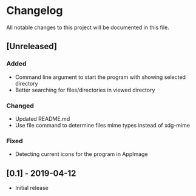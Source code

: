 # Changelog
All notable changes to this project will be documented in this file.

## [Unreleased]

### Added
- Command line argument to start the program with showing selected directory
- Better searching for files/directories in viewed directory

### Changed
- Updated README.md
- Use file command to determine files mime types instead of xdg-mime

### Fixed
- Detecting current icons for the program in AppImage

## [0.1] - 2019-04-12
- Initial release
